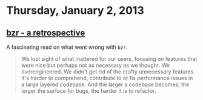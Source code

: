 # Thursday, January 2, 2013

## [bzr - a retrospective](http://www.stationary-traveller.eu/pages/bzr-a-retrospective.html)

A fascinating read on what went wrong with `bzr`.

> We lost sight of what mattered for our users, focusing on features that were
> nice but perhaps not as necessary as we thought. We overengineered. We didn't
> get rid of the crufty unnecessary features. It's harder to comprehend,
> contribute to or fix performance issues in a large layered codebase. And the
> larger a codebase becomes, the larger the surface for bugs, the harder it is
> to refactor.
